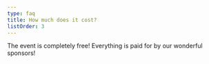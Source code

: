 ```yaml
---
type: faq
title: How much does it cost?
listOrder: 3
---
```

The event is completely free! Everything is paid for by our wonderful sponsors!

